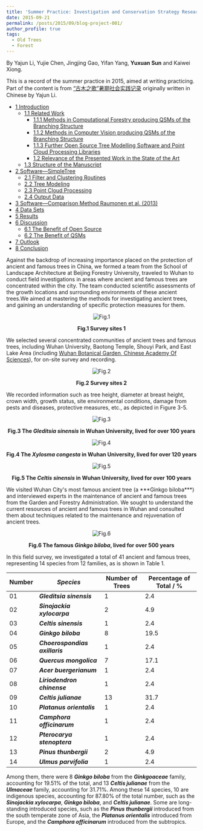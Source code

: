 ```yaml
---
title: 'Summer Practice: Investigation and Conservation Strategy Research Project of Ancient and Famous Trees in Wuhan, China'
date: 2015-09-21
permalink: /posts/2015/09/blog-project-001/
author_profile: true
tags:
  - Old Trees
  - Forest
---
```


By Yajun Li, Yujie Chen, Jingjing Gao, Yifan Yang, **Yuxuan Sun** and Kaiwei Xiong.

This is a record of the summer practice in 2015, aimed at writing practicing. Part of the content is from [“古木之歌”暑期社会实践记录](https://mp.weixin.qq.com/s/J6_QjB7GHjW-zujCMKccWg) originally written in Chinese by Yajun Li.



- [1 Introduction](#1-introduction)
  - [1.1 Related Work](#11-related-work)
    - [1.1.1 Methods in Computational Forestry producing QSMs of the Branching Structure](#111-methods-in-computational-forestry-producing-qsms-of-the-branching-structure)
    - [1.1.2 Methods in Computer Vision producing QSMs of the Branching Structure](#112-methods-in-computer-vision-producing-qsms-of-the-branching-structure)
    - [1.1.3 Further Open Source Tree Modelling Software and Point Cloud Processing Libraries](#113-further-open-source-tree-modelling-software-and-point-cloud-processing-libraries)
    - [1.2 Relevance of the Presented Work in the State of the Art](#12-relevance-of-the-presented-work-in-the-state-of-the-art)
  - [1.3 Structure of the Manuscript](#13-structure-of-the-manuscript)
- [2 Software—SimpleTree](#2-softwaresimpletree)
  - [2.1 Filter and Clustering Routines](#21-filter-and-clustering-routines)
  - [2.2 Tree Modeling](#22-tree-modeling)
  - [2.3 Point Cloud Processing](#23-point-cloud-processing)
  - [2.4 Output Data](#24-output-data)
- [3 Software—Comparison Method Raumonen et al. (2013)](#3-softwarecomparison-method-raumonen-et-al-2013)
- [4  Data Sets](#4--data-sets)
- [5 Results](#5-results)
- [6 Discussion](#6-discussion)
  - [6.1 The Benefit of Open Source](#61-the-benefit-of-open-source)
  - [6.2 The Benefit of QSMs](#62-the-benefit-of-qsms)
- [7 Outlook](#7-outlook)
- [8 Conclusion](#8-conclusion)

Against the backdrop of increasing importance placed on the protection of ancient and famous trees in China, we formed a team from the School of Landscape Architecture at Beijing Forestry University, traveled to Wuhan to conduct field investigations in areas where ancient and famous trees are concentrated within the city. The team conducted scientific assessments of the growth locations and surrounding environments of these ancient trees.We aimed at mastering the methods for investigating ancient trees, and gaining an understanding of specific protection measures for them.

<p><center><img src="/images/blog-images/blog-project-001-figure-001.png" alt="Fig.1"></center></p>
<p><center><b>Fig.1 Survey sites 1</b></center></p>

We selected several concentrated communities of ancient trees and famous trees, including Wuhan University, Baotong Temple, Shouyi Park, and East Lake Area (including [Wuhan Botanical Garden, Chinese Academy Of Sciences](http://english.wbg.cas.cn/)), for on-site survey and recording.

<p><center><img src="/images/blog-images/blog-project-001-figure-002.png" alt="Fig.2"></center></p>
<p><center><b>Fig.2 Survey sites 2</b></center></p>

We recorded information such as tree height, diameter at breast height, crown width, growth status, site environmental conditions, damage from pests and diseases, protective measures, etc., as depicted in Figure 3-5.

<p><center><img src="/images/blog-images/blog-project-001-figure-003.png" alt="Fig.3"></center></p>
<p><center><b>Fig.3 The <em>Gleditsia sinensis</em> in Wuhan University, lived for over 100 years</b></center></p>

<p><center><img src="/images/blog-images/blog-project-001-figure-004.png" alt="Fig.4"></center></p>
<p><center><b>Fig.4 The <em>Xylosma congesta</em> in Wuhan University, lived for over 120 years</b></center></p>

<p><center><img src="/images/blog-images/blog-project-001-figure-005.png" alt="Fig.5"></center></p>
<p><center><b>Fig.5 The <em>Celtis sinensis</em> in Wuhan University, lived for over 100 years</b></center></p>

<p>We visited Wuhan City's most famous ancient tree (a ***Ginkgo biloba***) and interviewed experts in the maintenance of ancient and famous trees from the Garden and Forestry Administration. We sought to understand the current resources of ancient and famous trees in Wuhan and consulted them about techniques related to the maintenance and rejuvenation of ancient trees.</p>

<p><center><img src="/images/blog-images/blog-project-001-figure-006.png" alt="Fig.6"></center></p>
<p><center><b>Fig.6 The famous <em>Ginkgo biloba</em>, lived for over 500 years</b></center></p>

<p>In this field survey, we investigated a total of 41 ancient and famous trees, representing 14 species from 12 families, as is shown in Table 1.</p>

<p>
<div>
  <table>
    <thead>
      <tr>
        <th><b>Number</b></th>
        <th><b><em>Species</em></b></th>
        <th><b>Number of Trees</b></th>
        <th><b>Percentage of Total / %</b></th>
      </tr>
    </thead>
    <tbody>
      <tr>
        <td>01</td>
        <td><b><em>Gleditsia sinensis</b></em></td>
        <td>1</td>
        <td>2.4</td>
      </tr>
      <tr>
        <td>02</td>
        <td><b><em>Sinojackia xylocarpa</b></em></td>
        <td>2</td>
        <td>4.9</td>
      </tr>
      <tr>
        <td>03</td>
        <td><b><em>Celtis sinensis</b></em></td>
        <td>1</td>
        <td>2.4</td>
      </tr>
      <tr>
        <td>04</td>
        <td><b><em>Ginkgo biloba</b></em></td>
        <td>8</td>
        <td>19.5</td>
      </tr>
      <tr>
        <td>05</td>
        <td><b><em>Choerospondias axillaris</b></em></td>
        <td>1</td>
        <td>2.4</td>
      </tr>
      <tr>
        <td>06</td>
        <td><b><em>Quercus mongolica</b></em></td>
        <td>7</td>
        <td>17.1</td>
      </tr>
      <tr>
        <td>07</td>
        <td><b><em>Acer buergerianum</b></em></td>
        <td>1</td>
        <td>2.4</td>
      </tr>
      <tr>
        <td>08</td>
        <td><b><em>Liriodendron chinense</b></em></td>
        <td>1</td>
        <td>2.4</td>
      </tr>
      <tr>
        <td>09</td>
        <td><b><em>Celtis julianae</b></em></td>
        <td>13</td>
        <td>31.7</td>
      </tr>
      <tr>
        <td>10</td>
        <td><b><em>Platanus orientalis</b></em></td>
        <td>1</td>
        <td>2.4</td>
      </tr>
      <tr>
        <td>11</td>
        <td><b><em>Camphora officinarum</b></em></td>
        <td>1</td>
        <td>2.4</td>
      </tr>
      <tr>
        <td>12</td>
        <td><b><em>Pterocarya stenoptera</b></em></td>
        <td>1</td>
        <td>2.4</td>
      </tr>
      <tr>
        <td>13</td>
        <td><b><em>Pinus thunbergii</b></em></td>
        <td>2</td>
        <td>4.9</td>
      </tr>
      <tr>
        <td>14</td>
        <td><b><em>Ulmus parvifolia</b></em></td>
        <td>1</td>
        <td>2.4</td>
      </tr>
    </tbody>
  </table>
</div>
</p>




<p>Among them, there were 8 <b><em>Ginkgo biloba</em></b> from the <b><em>Ginkgoaceae</em></b> family, accounting for 19.51% of the total, and 13 <b><em>Celtis julianae</em></b> from the <b><em>Ulmaceae</em></b> family, accounting for 31.71%. Among these 14 species, 10 are indigenous species, accounting for 87.80% of the total number, such as the <b><em>Sinojackia xylocarpa</em></b>, <b><em>Ginkgo biloba</em></b>, and <b><em>Celtis julianae</em></b>. Some are long-standing introduced species, such as the <b><em>Pinus thunbergii</em></b> introduced from the south temperate zone of Asia, the <b><em>Platanus orientalis</em></b> introduced from Europe, and the <b><em>Camphora officinarum</em></b> introduced from the subtropics.</p>





